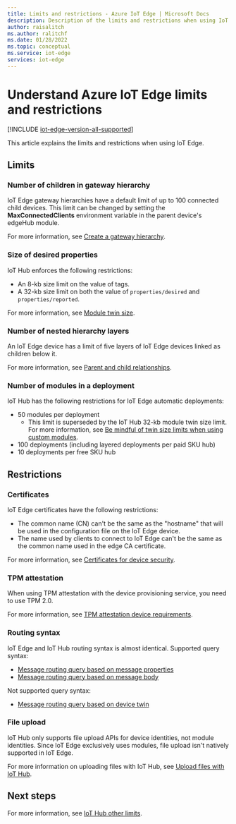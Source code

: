 ```yaml
---
title: Limits and restrictions - Azure IoT Edge | Microsoft Docs 
description: Description of the limits and restrictions when using IoT Edge.
author: raisalitch
ms.author: ralitchf
ms.date: 01/28/2022
ms.topic: conceptual
ms.service: iot-edge
services: iot-edge
---
```


# Understand Azure IoT Edge limits and restrictions

[!INCLUDE [iot-edge-version-all-supported](../../includes/iot-edge-version-all-supported.md)]

This article explains the limits and restrictions when using IoT Edge.

## Limits
### Number of children in gateway hierarchy
IoT Edge gateway hierarchies have a default limit of up to 100 connected child devices. This limit can be changed by setting the **MaxConnectedClients** environment variable in the parent device's edgeHub module.

For more information, see [Create a gateway hierarchy](how-to-connect-downstream-iot-edge-device.md#create-a-gateway-hierarchy).

### Size of desired properties
IoT Hub enforces the following restrictions:
* An 8-kb size limit on the value of tags.
* A 32-kb size limit on both the value of `properties/desired` and `properties/reported`.

For more information, see [Module twin size](../iot-hub/iot-hub-devguide-module-twins.md#module-twin-size).

### Number of nested hierarchy layers
An IoT Edge device has a limit of five layers of IoT Edge devices linked as children below it.

For more information, see [Parent and child relationships](iot-edge-as-gateway.md#cloud-identities).

### Number of modules in a deployment
IoT Hub has the following restrictions for IoT Edge automatic deployments:
* 50 modules per deployment
    * This limit is superseded by the IoT Hub 32-kb module twin size limit. For more information, see [Be mindful of twin size limits when using custom modules](production-checklist.md#be-mindful-of-twin-size-limits-when-using-custom-modules).
* 100 deployments (including layered deployments per paid SKU hub)
* 10 deployments per free SKU hub

## Restrictions
### Certificates
IoT Edge certificates have the following restrictions:
* The common name (CN) can't be the same as the "hostname" that will be used in the configuration file on the IoT Edge device.
* The name used by clients to connect to IoT Edge can't be the same as the common name used in the edge CA certificate.

For more information, see [Certificates for device security](iot-edge-certs.md#production-implications).

### TPM attestation
When using TPM attestation with the device provisioning service, you need to use TPM 2.0.

For more information, see [TPM attestation device requirements](how-to-provision-devices-at-scale-linux-tpm.md#device-requirements).

### Routing syntax
IoT Edge and IoT Hub routing syntax is almost identical.
Supported query syntax:
* [Message routing query based on message properties](../iot-hub/iot-hub-devguide-routing-query-syntax.md#message-routing-query-based-on-message-properties)
* [Message routing query based on message body](../iot-hub/iot-hub-devguide-routing-query-syntax.md#message-routing-query-based-on-message-body)

Not supported query syntax:
* [Message routing query based on device twin](../iot-hub/iot-hub-devguide-routing-query-syntax.md#message-routing-query-based-on-device-twin)

### File upload
IoT Hub only supports file upload APIs for device identities, not module identities. Since IoT Edge exclusively uses modules, file upload isn't natively supported in IoT Edge.

For more information on uploading files with IoT Hub, see [Upload files with IoT Hub](../iot-hub/iot-hub-devguide-file-upload.md).

## Next steps
For more information, see [IoT Hub other limits](../iot-hub/iot-hub-devguide-quotas-throttling.md#other-limits).